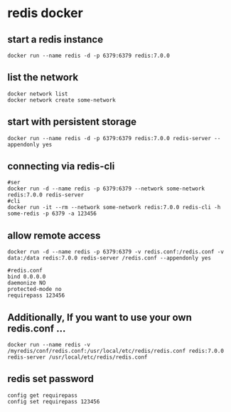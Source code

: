 # redis docker

## start a redis instance
```
docker run --name redis -d -p 6379:6379 redis:7.0.0
```

## list the network
```
docker network list
docker network create some-network
```

## start with persistent storage
```
docker run --name redis -d -p 6379:6379 redis:7.0.0 redis-server --appendonly yes
```

## connecting via redis-cli
```
#ser
docker run -d --name redis -p 6379:6379 --network some-network redis:7.0.0 redis-server
#cli
docker run -it --rm --network some-network redis:7.0.0 redis-cli -h some-redis -p 6379 -a 123456
```

## allow remote access
```
docker run -d --name redis -p 6379:6379 -v redis.conf:/redis.conf -v data:/data redis:7.0.0 redis-server /redis.conf --appendonly yes

#redis.conf
bind 0.0.0.0
daemonize NO
protected-mode no
requirepass 123456
```

## Additionally, If you want to use your own redis.conf ...
```
docker run --name redis -v /myredis/conf/redis.conf:/usr/local/etc/redis/redis.conf redis:7.0.0 redis-server /usr/local/etc/redis/redis.conf
```

## redis set password
```
config get requirepass
config set requirepass 123456
```